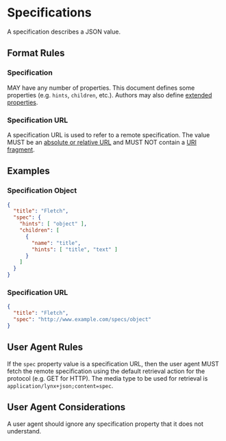 # Specifications

A specification describes a JSON value.

## Format Rules

### Specification

MAY have any number of properties. This document defines some properties (e.g. `hints`, `children`, etc.). Authors may also define [extended properties](#extending-specifications).

### Specification URL

A specification URL is used to refer to a remote specification. The value MUST be an [absolute or relative URL](#url) and MUST NOT contain a [URI fragment](#uri).

## Examples

### Specification Object

```json
{
  "title": "Fletch",
  "spec": {
    "hints": [ "object" ],
    "children": [
      {
        "name": "title",
        "hints": [ "title", "text" ]
      }
    ]
  }
}
```

### Specification URL

```json
{
  "title": "Fletch",
  "spec": "http://www.example.com/specs/object"
}
```

## User Agent Rules

If the `spec` property value is a specification URL, then the user agent MUST fetch the remote specification using the default retrieval action for the protocol (e.g. GET for HTTP). The media type to be used for retrieval is `application/lynx+json;content=spec`.

## User Agent Considerations

A user agent should ignore any specification property that it does not understand.
